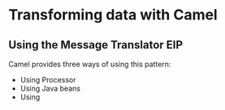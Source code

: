 # Transforming data with Camel

## Using the Message Translator EIP

Camel provides three ways of using this pattern:
* Using Processor
* Using Java beans
* Using <transform>

